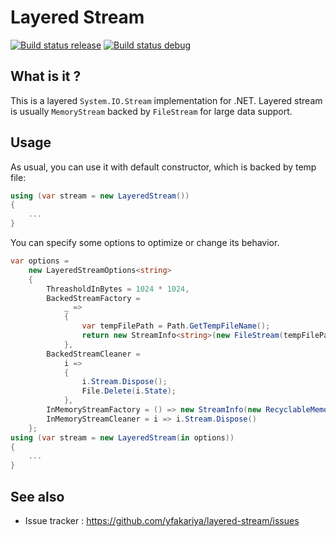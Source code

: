 # Layered Stream

[![Build status release](https://ci.appveyor.com/api/projects/status/TBD?svg=true)](https://ci.appveyor.com/project/yfakariya/layerd-stream)
[![Build status debug](https://ci.appveyor.com/api/projects/status/TBD?svg=true)](https://ci.appveyor.com/project/yfakariya/layerd-stream-TBD)

## What is it ?

This is a layered `System.IO.Stream` implementation for .NET.
Layered stream is usually `MemoryStream` backed by `FileStream` for large data support.

## Usage

As usual, you can use it with default constructor, which is backed by temp file:

```c#
using (var stream = new LayeredStream())
{
    ...
}
```

You can specify some options to optimize or change its behavior.

```c#
var options =
    new LayeredStreamOptions<string>
    {
        ThreasholdInBytes = 1024 * 1024,
        BackedStreamFactory =
            _ =>
            {
                var tempFilePath = Path.GetTempFileName();
                return new StreamInfo<string>(new FileStream(tempFilePath), tempFilePath);
            },
        BackedStreamCleaner =
            i =>
            {
                i.Stream.Dispose();
                File.Delete(i.State);
            },
        InMemoryStreamFactory = () => new StreamInfo(new RecyclableMemoryStream(manager), default(object)),
        InMemoryStreamCleaner = i => i.Stream.Dispose()
    };
using (var stream = new LayeredStream(in options))
{
    ...
}
```

## See also

* Issue tracker         : https://github.com/yfakariya/layered-stream/issues
